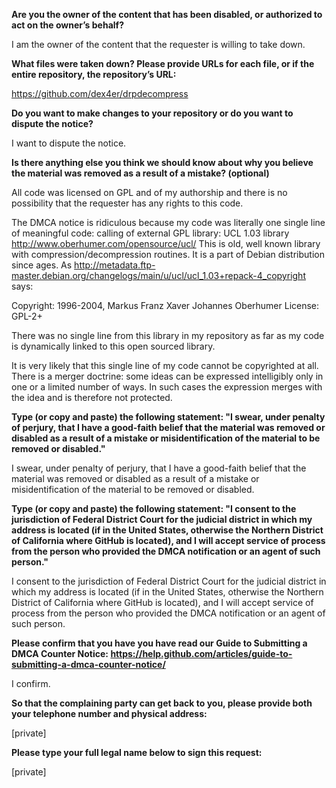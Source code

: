 **Are you the owner of the content that has been disabled, or authorized to act on the owner’s behalf?**  

I am the owner of the content that the requester is willing to take down.

**What files were taken down? Please provide URLs for each file, or if the entire repository, the repository’s URL:**  

https://github.com/dex4er/drpdecompress

**Do you want to make changes to your repository or do you want to dispute the notice?**  

I want to dispute the notice.

**Is there anything else you think we should know about why you believe the material was removed as a result of a mistake? (optional)**  

All code was licensed on GPL and of my authorship and there is no possibility that the requester has any rights to this code.

The DMCA notice is ridiculous because my code was literally one single line of meaningful code: calling of external GPL library: UCL 1.03 library http://www.oberhumer.com/opensource/ucl/ This is old, well known library with compression/decompression routines. It is a part of Debian distribution since ages. As http://metadata.ftp-master.debian.org/changelogs/main/u/ucl/ucl_1.03+repack-4_copyright says:

Copyright: 1996-2004, Markus Franz Xaver Johannes Oberhumer
License: GPL-2+

There was no single line from this library in my repository as far as my code is dynamically linked to this open sourced library.

It is very likely that this single line of my code cannot be copyrighted at all. There is a merger doctrine: some ideas can be expressed intelligibly only in one or a limited number of ways. In such cases the expression merges with the idea and is therefore not protected.

**Type (or copy and paste) the following statement: "I swear, under penalty of perjury, that I have a good-faith belief that the material was removed or disabled as a result of a mistake or misidentification of the material to be removed or disabled."**  

I swear, under penalty of perjury, that I have a good-faith belief that the material was removed or disabled as a result of a mistake or misidentification of the material to be removed or disabled.

**Type (or copy and paste) the following statement: "I consent to the jurisdiction of Federal District Court for the judicial district in which my address is located (if in the United States, otherwise the Northern District of California where GitHub is located), and I will accept service of process from the person who provided the DMCA notification or an agent of such person."**  

I consent to the jurisdiction of Federal District Court for the judicial district in which my address is located (if in the United States, otherwise the Northern District of California where GitHub is located), and I will accept service of process from the person who provided the DMCA notification or an agent of such person.

**Please confirm that you have you have read our Guide to Submitting a DMCA Counter Notice: https://help.github.com/articles/guide-to-submitting-a-dmca-counter-notice/**  

I confirm.

**So that the complaining party can get back to you, please provide both your telephone number and physical address:**  

[private]  

**Please type your full legal name below to sign this request:**  

[private]
